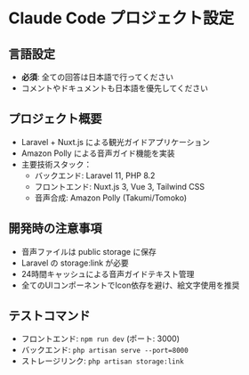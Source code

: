 # Claude Code プロジェクト設定

## 言語設定
- **必須**: 全ての回答は日本語で行ってください
- コメントやドキュメントも日本語を優先してください

## プロジェクト概要
- Laravel + Nuxt.js による観光ガイドアプリケーション
- Amazon Polly による音声ガイド機能を実装
- 主要技術スタック：
  - バックエンド: Laravel 11, PHP 8.2
  - フロントエンド: Nuxt.js 3, Vue 3, Tailwind CSS
  - 音声合成: Amazon Polly (Takumi/Tomoko)

## 開発時の注意事項
- 音声ファイルは public storage に保存
- Laravel の storage:link が必要
- 24時間キャッシュによる音声ガイドテキスト管理
- 全てのUIコンポーネントでIcon依存を避け、絵文字使用を推奨

## テストコマンド
- フロントエンド: `npm run dev` (ポート: 3000)
- バックエンド: `php artisan serve --port=8000`
- ストレージリンク: `php artisan storage:link`
